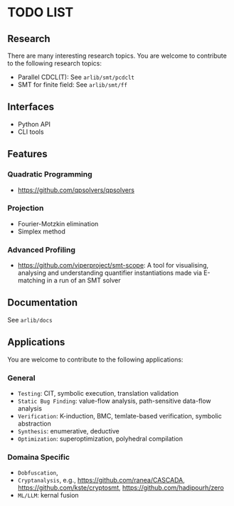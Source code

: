 # TODO LIST

## Research 

There are many interesting research topics. You are welcome to contribute to the following research topics:

- Parallel CDCL(T): See `arlib/smt/pcdclt`
- SMT for finite field: See  `arlib/smt/ff`


## Interfaces

- Python API
- CLI tools

## Features

### Quadratic Programming

- https://github.com/qpsolvers/qpsolvers

### Projection

 - Fourier-Motzkin elimination
 - Simplex method
  
### Advanced Profiling

- https://github.com/viperproject/smt-scope: A tool for visualising, analysing and understanding quantifier instantiations made via E-matching in a run of an SMT solver 

## Documentation

See  `arlib/docs`

## Applications
You are welcome to contribute to the following applications:

### General

- `Testing`: CIT, symbolic execution, translation validation
- `Static Bug Finding`: value-flow analysis, path-sensitive data-flow analysis
- `Verification`: K-induction, BMC, temlate-based verification, symbolic abstraction
- `Synthesis`: enumerative, deductive
- `Optimization`: superoptimization, polyhedral compilation

### Domaina Specific

- `Dobfuscation`,
- `Cryptanalysis`, e.g., https://github.com/ranea/CASCADA, https://github.com/kste/cryptosmt, https://github.com/hadipourh/zero
- `ML/LLM`: kernal fusion

